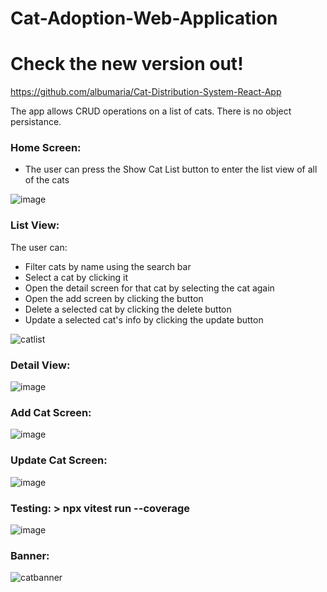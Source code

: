 # Cat-Adoption-Web-Application

# Check the new version out!
https://github.com/albumaria/Cat-Distribution-System-React-App

The app allows CRUD operations on a list of cats. There is no object persistance.

### Home Screen:
- The user can press the Show Cat List button to enter the list view of all of the cats

![image](https://github.com/user-attachments/assets/f107d3ea-03c8-4562-a2eb-f7ac4ba94350)

### List View:
The user can:
- Filter cats by name using the search bar
- Select a cat by clicking it
- Open the detail screen for that cat by selecting the cat again
- Open the add screen by clicking the button
- Delete a selected cat by clicking the delete button
- Update a selected cat's info by clicking the update button
  
![catlist](https://github.com/user-attachments/assets/bd817975-908f-4fe0-b812-c68859858496)

### Detail View:
![image](https://github.com/user-attachments/assets/7beb9f5d-4c58-48fc-8e4d-6022ea3f1702)

### Add Cat Screen:
![image](https://github.com/user-attachments/assets/d7e24164-cec5-49d4-9db1-9945a7600f1a)

### Update Cat Screen:
![image](https://github.com/user-attachments/assets/841d980b-bef3-4004-9764-f6ca05725a25)

### Testing: > npx vitest run --coverage
![image](https://github.com/user-attachments/assets/de00e910-6f21-4df5-926e-6e740db6c8cd)


### Banner:
![catbanner](https://github.com/user-attachments/assets/14d527ec-48c1-4b25-8139-f77e9be9171f)
